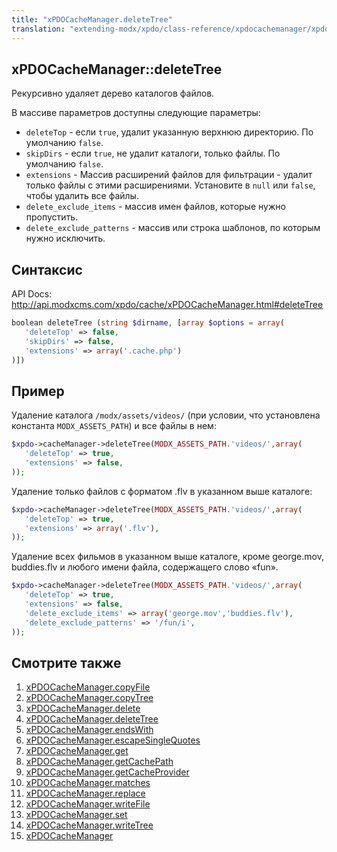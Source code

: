 ```yaml
---
title: "xPDOCacheManager.deleteTree"
translation: "extending-modx/xpdo/class-reference/xpdocachemanager/xpdocachemanager.deletetree"
---
```


## xPDOCacheManager::deleteTree

Рекурсивно удаляет дерево каталогов файлов.

В массиве параметров доступны следующие параметры:

-   `deleteTop` - если `true`, удалит указанную верхнюю директорию. По умолчанию `false`.
-   `skipDirs` - если `true`, не удалит каталоги, только файлы. По умолчанию `false`.
-   `extensions` - Массив расширений файлов для фильтрации - удалит только файлы с этими расширениями. Установите в `null` или `false`, чтобы удалить все файлы.
-   `delete_exclude_items` - массив имен файлов, которые нужно пропустить.
-   `delete_exclude_patterns` - массив или строка шаблонов, по которым нужно исключить.

## Синтаксис

API Docs: <http://api.modxcms.com/xpdo/cache/xPDOCacheManager.html#deleteTree>

```php
boolean deleteTree (string $dirname, [array $options = array(
   'deleteTop' => false,
   'skipDirs' => false,
   'extensions' => array('.cache.php')
)])
```

## Пример

Удаление каталога `/modx/assets/videos/` (при условии, что установлена константа `MODX_ASSETS_PATH`) и все файлы в нем:

```php
$xpdo->cacheManager->deleteTree(MODX_ASSETS_PATH.'videos/',array(
   'deleteTop' => true,
   'extensions' => false,
));
```

Удаление только файлов с форматом .flv в указанном выше каталоге:

```php
$xpdo->cacheManager->deleteTree(MODX_ASSETS_PATH.'videos/',array(
   'deleteTop' => true,
   'extensions' => array('.flv'),
));
```

Удаление всех фильмов в указанном выше каталоге, кроме george.mov, buddies.flv и любого имени файла, содержащего слово «fun».

```php
$xpdo->cacheManager->deleteTree(MODX_ASSETS_PATH.'videos/',array(
   'deleteTop' => true,
   'extensions' => false,
   'delete_exclude_items' => array('george.mov','buddies.flv'),
   'delete_exclude_patterns' => '/fun/i',
));
```

## Смотрите также

1. [xPDOCacheManager.copyFile](extending-modx/xpdo/class-reference/xpdocachemanager/xpdocachemanager.copyfile)
2. [xPDOCacheManager.copyTree](extending-modx/xpdo/class-reference/xpdocachemanager/xpdocachemanager.copytree)
3. [xPDOCacheManager.delete](extending-modx/xpdo/class-reference/xpdocachemanager/xpdocachemanager.delete)
4. [xPDOCacheManager.deleteTree](extending-modx/xpdo/class-reference/xpdocachemanager/xpdocachemanager.deletetree)
5. [xPDOCacheManager.endsWith](extending-modx/xpdo/class-reference/xpdocachemanager/xpdocachemanager.endswith)
6. [xPDOCacheManager.escapeSingleQuotes](extending-modx/xpdo/class-reference/xpdocachemanager/xpdocachemanager.escapesinglequotes)
7. [xPDOCacheManager.get](extending-modx/xpdo/class-reference/xpdocachemanager/xpdocachemanager.get)
8. [xPDOCacheManager.getCachePath](extending-modx/xpdo/class-reference/xpdocachemanager/xpdocachemanager.getcachepath)
9. [xPDOCacheManager.getCacheProvider](extending-modx/xpdo/class-reference/xpdocachemanager/xpdocachemanager.getcacheprovider)
10. [xPDOCacheManager.matches](extending-modx/xpdo/class-reference/xpdocachemanager/xpdocachemanager.matches)
11. [xPDOCacheManager.replace](extending-modx/xpdo/class-reference/xpdocachemanager/xpdocachemanager.replace)
12. [xPDOCacheManager.writeFile](extending-modx/xpdo/class-reference/xpdocachemanager/xpdocachemanager.writefile)
13. [xPDOCacheManager.set](extending-modx/xpdo/class-reference/xpdocachemanager/xpdocachemanager.set)
14. [xPDOCacheManager.writeTree](extending-modx/xpdo/class-reference/xpdocachemanager/xpdocachemanager.writetree)
15. [xPDOCacheManager](extending-modx/xpdo/class-reference/xpdocachemanager "xPDOCacheManager")
